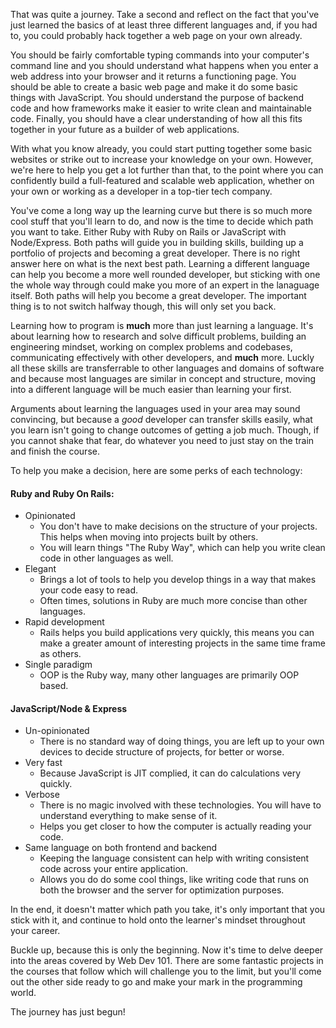 That was quite a journey.  Take a second and reflect on the fact that you've just learned the basics of at least three different languages and, if you had to, you could probably hack together a web page on your own already.  

You should be fairly comfortable typing commands into your computer's command line and you should understand what happens when you enter a web address into your browser and it returns a functioning page.  You should be able to create a basic web page and make it do some basic things with JavaScript.  You should understand the purpose of backend code and how frameworks make it easier to write clean and maintainable code.  Finally, you should have a clear understanding of how all this fits together in your future as a builder of web applications.

With what you know already, you could start putting together some basic websites or strike out to increase your knowledge on your own.  However, we're here to help you get a lot further than that, to the point where you can confidently build a full-featured and scalable web application, whether on your own or working as a developer in a top-tier tech company.  

You've come a long way up the learning curve but there is so much more cool stuff that you'll learn to do, and now is the time to decide which path you want to take. Either Ruby with Ruby on Rails or JavaScript with Node/Express. Both paths will guide you in building skills, building up a portfolio of projects and becoming a great developer. There is no right answer here on what is the next best path. Learning a different language can help you become a more well rounded developer, but sticking with one the whole way through could make you more of an expert in the lanaguage itself. Both paths will help you become a great developer. The important thing is to not switch halfway though, this will only set you back.

Learning how to program is **much** more than just learning a language. It's about learning how to research and solve difficult problems, building an engineering mindset, working on complex problems and codebases, communicating effectively with other developers, and **much** more. Luckly all these skills are transferrable to other languages and domains of software and because most languages are similar in concept and structure, moving into a different language will be much easier than learning your first.

Arguments about learning the languages used in your area may sound convincing, but because a _good_ developer can transfer skills easily, what you learn isn't going to change outcomes of getting a job much. Though, if you cannot shake that fear, do whatever you need to just stay on the train and finish the course.

To help you make a decision, here are some perks of each technology:

#### Ruby and Ruby On Rails: 
* Opinionated 
  - You don't have to make decisions on the structure of your projects. This helps when moving into projects built by others.
  - You will learn things "The Ruby Way", which can help you write clean code in other languages as well.
* Elegant
  - Brings a lot of tools to help you develop things in a way that makes your code easy to read.
  - Often times, solutions in Ruby are much more concise than other languages.
* Rapid development
  - Rails helps you build applications very quickly, this means you can make a greater amount of interesting projects in the same time frame as others.
* Single paradigm
  - OOP is the Ruby way, many other languages are primarily OOP based.

#### JavaScript/Node & Express
* Un-opinionated
  - There is no standard way of doing things, you are left up to your own devices to decide structure of projects, for better or worse.
* Very fast
  - Because JavaScript is JIT complied, it can do calculations very quickly.
* Verbose
  - There is no magic involved with these technologies. You will have to understand everything to make sense of it. 
  - Helps you get closer to how the computer is actually reading your code.
* Same language on both frontend and backend
  - Keeping the language consistent can help with writing consistent code across your entire application.
  - Allows you do do some cool things, like writing code that runs on both the browser and the server for optimization purposes.

In the end, it doesn't matter which path you take, it's only important that you stick with it, and continue to hold onto the learner's mindset throughout your career.

Buckle up, because this is only the beginning. Now it's time to delve deeper into the areas covered by Web Dev 101. There are some fantastic projects in the courses that follow which will challenge you to the limit, but you'll come out the other side ready to go and make your mark in the programming world. 

The journey has just begun!
